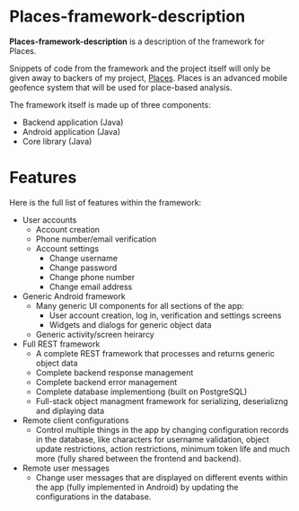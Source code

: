 # Places-framework-description

**Places-framework-description** is a description of the framework for Places.

Snippets of code from the framework and the project itself will only be given away to backers of my project, [Places](). Places is an advanced mobile geofence system that will be used for place-based analysis.

The framework itself is made up of three components:

* Backend application (Java)
* Android application (Java)
* Core library (Java)

# Features

Here is the full list of features within the framework:

* User accounts
    * Account creation
    * Phone number/email verification
    * Account settings
        * Change username
        * Change password
        * Change phone number
        * Change email address
* Generic Android framework
    * Many generic UI components for all sections of the app:
        * User account creation, log in, verification and settings screens
        * Widgets and dialogs for generic object data
    * Generic activity/screen heirarcy
* Full REST framework
    * A complete REST framework that processes and returns generic object data
    * Complete backend response management
    * Complete backend error management
    * Complete database implementiong (built on PostgreSQL)
    * Full-stack object managment framework for serializing, deserializng and diplaying data
* Remote client configurations
    * Control multiple things in the app by changing configuration records in the database, like characters for username validation, object update restrictions, action restrictions, minimum token life and much more (fully shared between the frontend and backend).
* Remote user messages
    * Change user messages that are displayed on different events within the app (fully implemented in Android) by updating the configurations in the database.
